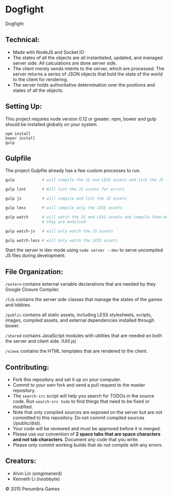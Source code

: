 # Dogfight
Dogfight

## Technical:
  - Made with NodeJS and Socket.IO
  - The states of all the objects are all instantiated, updated, and managed
  server side. All calculations are done server side.
  - The client merely sends intents to the server, which are processed. The
  server returns a series of JSON objects that hold the state of the world to
  the client for rendering.
  - The server holds authoritative determination over the positions and states
  of all the objects.

## Setting Up:
  This project requires node version 0.12 or greater.
  npm, bower and gulp should be installed globally on your system.
  ```
  npm install
  bower install
  gulp
  ```

## Gulpfile
  The project Gulpfile already has a few custom processes to run.
  ```bash
  gulp            # will compile the JS and LESS assets and lint the JS files

  gulp lint       # Will lint the JS assets for errors

  gulp js         # will compile and lint the JS assets

  gulp less       # will compile only the LESS assets

  gulp watch      # will watch the JS and LESS assets and compile them when
                  # they are modified

  gulp watch-js   # will only watch the JS assets

  gulp watch-less # will only watch the LESS assets
  ```
  Start the server in dev mode using `node server --dev` to serve uncompiled
  JS files during development.

## File Organization:
  `/extern` contains external variable declarations that are needed by they
  Google Closure Compiler.

  `/lib` contains the server side classes that manage the states of the games
  and lobbies.

  `/public` contains all static assets, including LESS stylesheets, scripts,
  images, compiled assets, and external dependencies installed through bower.

  `/shared` contains JavaScript modules with utilities that are needed on
  both the server and client side. (Util.js)

  `/views` contains the HTML templates that are rendered to the client.

## Contributing:
  - Fork this repository and set it up on your computer.
  - Commit to your own fork and send a pull request to the master repository.
  - The `search-src` script will help you search for TODOs in the source code.
  Run `search-src todo` to find things that need to be fixed or modified.
  - Note that only compiled sources are exposed on the server but are not
  committed to this repository. Do not commit compiled sources (/public/dist).
  - Your code will be reviewed and must be approved before it is merged.
  - Please use our convention of **2 space tabs that are space characters and
  not tab characters**. Document any code that you write.
  - Please only commit working builds that do not compile with any errors.

## Creators:
  - Alvin Lin (omgimanerd)
  - Kenneth Li (noobbyte)

&copy; 2015 Penumbra Games
